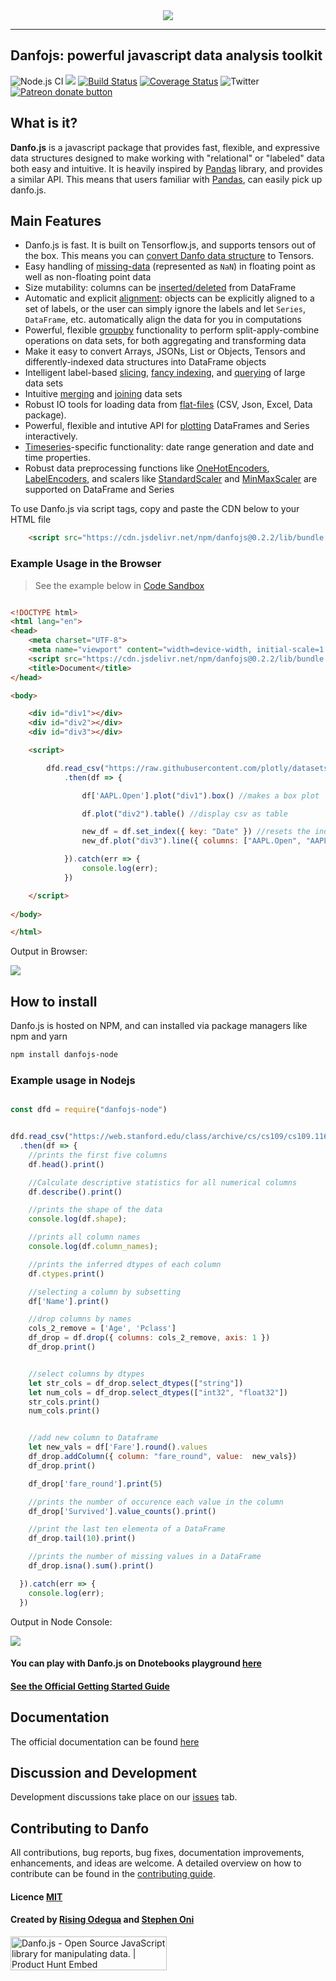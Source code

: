
<div align="center">
  <img src="assets/logo.png"><br>
</div>

-----------------

## Danfojs: powerful javascript data analysis toolkit 
![Node.js CI](https://github.com/opensource9ja/danfojs/workflows/Node.js%20CI/badge.svg?branch=master)
[![](https://data.jsdelivr.com/v1/package/npm/danfojs/badge?style=rounded)](https://www.jsdelivr.com/package/npm/danfojs)
[![Build Status](https://travis-ci.org/opensource9ja/danfojs.svg?branch=master)](https://travis-ci.org/opensource9ja/danfojs)
[![Coverage Status](https://coveralls.io/repos/github/opensource9ja/danfojs/badge.svg)](https://coveralls.io/github/opensource9ja/danfojs)
![Twitter](https://img.shields.io/twitter/url?style=social&url=https%3A%2F%2Ftwitter.com%2FDanfoJs) 
<span class="badge-patreon"><a href="https://www.patreon.com/bePatron?u=40496758" title="Donate to this project using Patreon"><img src="https://img.shields.io/badge/patreon-donate-yellow.svg" alt="Patreon donate button" /></a></span>


## What is it?

**Danfo.js** is a javascript package that provides fast, flexible, and expressive data
structures designed to make working with "relational" or "labeled" data both
easy and intuitive. It is heavily inspired by [Pandas](https://pandas.pydata.org/pandas-docs/stable/) library, and provides a similar API. This means that users familiar with [Pandas](https://pandas.pydata.org/pandas-docs/stable/), can easily pick up danfo.js. 

## Main Features

  - Danfo.js is fast. It is built on Tensorflow.js, and supports tensors out of the box. This means you can [convert Danfo data structure](https://danfo.jsdata.org/api-reference/dataframe/dataframe.tensor) to Tensors.
  - Easy handling of [missing-data](https://danfo.jsdata.org/getting-started#missing-data) (represented as
    `NaN`) in floating point as well as non-floating point data
  - Size mutability: columns can be [inserted/deleted](https://danfo.jsdata.org/api-reference/dataframe#combining-comparing-joining-merging) from DataFrame
  - Automatic and explicit [alignment](https://danfo.jsdata.org/api-reference/dataframe#reindexing-selection-label-manipulation): objects can
    be explicitly aligned to a set of labels, or the user can simply
    ignore the labels and let `Series`, `DataFrame`, etc. automatically
    align the data for you in computations
  - Powerful, flexible [groupby](https://danfo.jsdata.org/api-reference/groupby) functionality to perform
    split-apply-combine operations on data sets, for both aggregating
    and transforming data
  - Make it easy to convert Arrays, JSONs, List or Objects, Tensors and 
    differently-indexed data structures
    into DataFrame objects
  - Intelligent label-based [slicing](https://danfo.jsdata.org/api-reference/dataframe/danfo.dataframe.loc), [fancy indexing](https://danfo.jsdata.org/api-reference/dataframe/danfo.dataframe.iloc), and [querying](https://danfo.jsdata.org/api-reference/dataframe/danfo.dataframe.query) of
    large data sets
  - Intuitive [merging](https://danfo.jsdata.org/api-reference/general-functions/danfo.merge) and [joining](https://danfo.jsdata.org/api-reference/general-functions/danfo.concat) data
    sets
  - Robust IO tools for loading data from [flat-files](https://danfo.jsdata.org/api-reference/input-output)
    (CSV, Json, Excel, Data package).
  - Powerful, flexible and intutive API for [plotting](https://danfo.jsdata.org/api-reference/plotting) DataFrames and Series interactively.
  - [Timeseries](https://danfo.jsdata.org/api-reference/series#accessors)-specific functionality: date range
    generation and date and time properties. 
  - Robust data preprocessing functions like [OneHotEncoders](https://danfo.jsdata.org/api-reference/general-functions/danfo.onehotencoder), [LabelEncoders](https://danfo.jsdata.org/api-reference/general-functions/danfo.labelencoder), and scalers like [StandardScaler](https://danfo.jsdata.org/api-reference/general-functions/danfo.standardscaler) and [MinMaxScaler](https://danfo.jsdata.org/api-reference/general-functions/danfo.minmaxscaler) are supported on DataFrame and Series



To use Danfo.js via script tags, copy and paste the CDN below to your HTML file

```html
    <script src="https://cdn.jsdelivr.net/npm/danfojs@0.2.2/lib/bundle.min.js"></script> 
```

### Example Usage in the Browser

> See the example below in [Code Sandbox](https://codepen.io/risingodegua/pen/bGwPGMG)

```html

<!DOCTYPE html>
<html lang="en">
<head>
    <meta charset="UTF-8">
    <meta name="viewport" content="width=device-width, initial-scale=1.0">
    <script src="https://cdn.jsdelivr.net/npm/danfojs@0.2.2/lib/bundle.min.js"></script> 
    <title>Document</title>
</head>

<body>

    <div id="div1"></div>
    <div id="div2"></div>
    <div id="div3"></div>

    <script>

        dfd.read_csv("https://raw.githubusercontent.com/plotly/datasets/master/finance-charts-apple.csv")
            .then(df => {

                df['AAPL.Open'].plot("div1").box() //makes a box plot

                df.plot("div2").table() //display csv as table

                new_df = df.set_index({ key: "Date" }) //resets the index to Date column
                new_df.plot("div3").line({ columns: ["AAPL.Open", "AAPL.High"] })  //makes a timeseries plot

            }).catch(err => {
                console.log(err);
            })

    </script>
    
</body>

</html>
```

Output in Browser:

![](assets/browser-out.gif)

## How to install
Danfo.js is hosted on NPM, and can installed via package managers like npm and yarn

```sh
npm install danfojs-node
```

### Example usage in Nodejs

```javascript

const dfd = require("danfojs-node")


dfd.read_csv("https://web.stanford.edu/class/archive/cs/cs109/cs109.1166/stuff/titanic.csv")
  .then(df => {
    //prints the first five columns
    df.head().print()

    //Calculate descriptive statistics for all numerical columns
    df.describe().print()

    //prints the shape of the data
    console.log(df.shape);

    //prints all column names
    console.log(df.column_names);

    //prints the inferred dtypes of each column
    df.ctypes.print()

    //selecting a column by subsetting
    df['Name'].print()

    //drop columns by names
    cols_2_remove = ['Age', 'Pclass']
    df_drop = df.drop({ columns: cols_2_remove, axis: 1 })
    df_drop.print()


    //select columns by dtypes
    let str_cols = df_drop.select_dtypes(["string"])
    let num_cols = df_drop.select_dtypes(["int32", "float32"])
    str_cols.print()
    num_cols.print()


    //add new column to Dataframe
    let new_vals = df['Fare'].round().values
    df_drop.addColumn({ column: "fare_round", value:  new_vals})
    df_drop.print()

    df_drop['fare_round'].print(5)

    //prints the number of occurence each value in the column
    df_drop['Survived'].value_counts().print()

    //print the last ten elementa of a DataFrame
    df_drop.tail(10).print()

    //prints the number of missing values in a DataFrame
    df_drop.isna().sum().print()

  }).catch(err => {
    console.log(err);
  })

```
Output in Node Console:

![](assets/node-rec.gif)

#### You can play with Danfo.js on Dnotebooks playground [here](https://playnotebook.jsdata.org/demo)

#### [See the Official Getting Started Guide](https://danfo.jsdata.org/getting-started)

## Documentation
The official documentation can be found [here](https://danfo.jsdata.org)

## Discussion and Development
Development discussions take place on our [issues](https://github.com/opensource9ja/danfojs/issues) tab. 

## Contributing to Danfo
All contributions, bug reports, bug fixes, documentation improvements, enhancements, and ideas are welcome. A detailed overview on how to contribute can be found in the [contributing guide](https://danfo.jsdata.org/contributing-guide).

#### Licence [MIT](https://github.com/opensource9ja/danfojs/blob/master/LICENCE)

#### Created by [Rising Odegua](https://github.com/risenW) and [Stephen Oni](https://github.com/steveoni)

<a href="https://www.producthunt.com/posts/danfo-js?utm_source=badge-featured&utm_medium=badge&utm_souce=badge-danfo-js" target="_blank"><img src="https://api.producthunt.com/widgets/embed-image/v1/featured.svg?post_id=233871&theme=light" alt="Danfo.js - Open Source JavaScript library for manipulating data. | Product Hunt Embed" style="width: 250px; height: 54px;" width="250px" height="54px" /></a>
